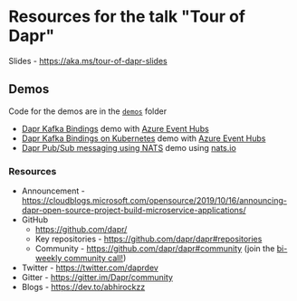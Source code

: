 # Resources for the talk "Tour of Dapr"

Slides - https://aka.ms/tour-of-dapr-slides

## Demos

Code for the demos are in the [`demos`](demos) folder

- [Dapr Kafka Bindings](https://github.com/dapr/docs/blob/master/concepts/bindings/README.md) demo with [Azure Event Hubs](https://docs.microsoft.com/azure/event-hubs/?WT.mc_id=tourofdapr-github-abhishgu)
- [Dapr Kafka Bindings on Kubernetes](https://github.com/dapr/docs/blob/master/concepts/bindings/README.md) demo with [Azure Event Hubs](https://docs.microsoft.com/azure/event-hubs/?WT.mc_id=tourofdapr-github-abhishgu)
- [Dapr Pub/Sub messaging using NATS](https://github.com/dapr/docs/blob/master/concepts/publish-subscribe-messaging/README.md) demo using [nats.io](https://docs.nats.io/)

### Resources

- Announcement - https://cloudblogs.microsoft.com/opensource/2019/10/16/announcing-dapr-open-source-project-build-microservice-applications/
- GitHub
    - https://github.com/dapr/
    - Key repositories - https://github.com/dapr/dapr#repositories
    - Community - https://github.com/dapr/dapr#community (join the [bi-weekly community call!](https://aka.ms/dapr-community-call))
- Twitter - https://twitter.com/daprdev
- Gitter - https://gitter.im/Dapr/community
- Blogs - https://dev.to/abhirockzz